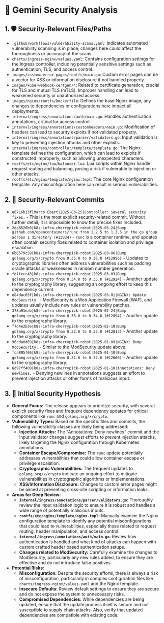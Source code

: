 # 🧠 Gemini Security Analysis

## 1. 🛡️ Security-Relevant Files/Paths

*   `.github/workflows/vulnerability-scans.yaml`: Indicates automated vulnerability scanning is in place; changes here could affect the thoroughness or accuracy of the scans.
*   `charts/ingress-nginx/values.yaml`: Contains configuration settings for the Ingress controller, including potentially sensitive settings such as authentication, TLS, and access control.
*   `images/custom-error-pages/rootfs/main.go`: Custom error pages can be a vector for XSS or information disclosure if not handled properly.
*   `images/kube-webhook-certgen/*`:  Related to certificate generation, crucial for TLS and mutual TLS (mTLS). Improper handling can lead to weakened security or unauthorized access.
*   `images/nginx/rootfs/Dockerfile`: Defines the base Nginx image, any changes to dependencies or configurations here impact all deployments.
*   `internal/ingress/annotations/auth/main.go`:  Handles authentication annotations, critical for access control.
*   `internal/ingress/annotations/customheaders/main.go`: Modification of headers can lead to security exploits if not validated properly.
*   `internal/ingress/annotations/parser/validators.go`: Input validation is key to preventing injection attacks and other exploits.
*   `internal/ingress/controller/template/template.go`:  The Nginx template defines the configuration, which can lead to exploits if constructed improperly, such as allowing unexpected characters.
*   `rootfs/etc/nginx/lua/balancer.lua`: Lua scripts within Nginx handle request routing and balancing, posing a risk if vulnerable to injection or other attacks.
*   `rootfs/etc/nginx/template/nginx.tmpl`: The core Nginx configuration template. Any misconfiguration here can result in serious vulnerabilities.

## 2. 🔐 Security-Relevant Commits

*   `e6716b13f|Marco Ebert|2025-03-25|Controller: Several security fixes.` - This is the most explicit security-related commit. Without further detail, it is impossible to know the precise fixes included.
*   `2da8520b9|k8s-infra-cherrypick-robot|2025-03-24|Bump github.com/opencontainers/runc from 1.2.5 to 1.2.6 in the go group across 1 directory (#13034)` - `runc` is a container runtime, and updates often contain security fixes related to container isolation and privilege escalation.
*   `6b6579c59|k8s-infra-cherrypick-robot|2025-03-06|Bump golang.org/x/crypto from 0.35.0 to 0.36.0 (#12956)` -  Updates to cryptographic libraries often address vulnerabilities such as padding oracle attacks or weaknesses in random number generation.
*   `fd1fecc43|k8s-infra-cherrypick-robot|2025-03-03|Bump golang.org/x/crypto from 0.34.0 to 0.35.0 (#12924)` - Another update to the cryptography library, suggesting an ongoing effort to keep this dependency current.
*   `e84dac05f|k8s-infra-cherrypick-robot|2025-03-01|NGINX: Update ModSecurity.` - ModSecurity is a Web Application Firewall (WAF), and updates usually include new rules or vulnerability patches.
*   `378a91eab|k8s-infra-cherrypick-robot|2025-02-24|Bump golang.org/x/crypto from 0.33.0 to 0.34.0 (#12894)` - Another update to the cryptography library.
*   `f7d4e2b3e|k8s-infra-cherrypick-robot|2025-02-10|Bump golang.org/x/crypto from 0.32.0 to 0.33.0 (#12813)` -  Another update to the cryptography library.
*   `96cda8d69|k8s-infra-cherrypick-robot|2025-01-09|NGINX: Bump ModSecurity.` - Similar to the ModSecurity update above.
*   `fca895f66|k8s-infra-cherrypick-robot|2025-01-10|Bump golang.org/x/crypto from 0.31.0 to 0.32.0 (#12660)` - Another update to the cryptography library.
*   `6d97ff409|k8s-infra-cherrypick-robot|2025-01-10|Annotations: Deny newlines.` -  Denying newlines in annotations suggests an effort to prevent injection attacks or other forms of malicious input.

## 3. 🧠 Initial Security Hypothesis

*   **General Focus:** The release appears to prioritize security, with several explicit security fixes and frequent dependency updates for critical components like `runc` and `golang.org/x/crypto`.
*   **Vulnerability Types:**  Based on the specific files and commits, the following vulnerability classes are likely being addressed:
    *   **Injection Attacks:**  The "Annotations: Deny newlines" commit and the input validator changes suggest efforts to prevent injection attacks, likely targeting the Nginx configuration through Kubernetes annotations.
    *   **Container Escape/Compromise:** The `runc` update potentially addresses vulnerabilities that could allow container escape or privilege escalation.
    *   **Cryptographic Vulnerabilities:**  The frequent updates to `golang.org/x/crypto` indicate an ongoing effort to mitigate vulnerabilities in cryptographic algorithms or implementations.
    *   **XSS/Information Disclosure:** Changes to custom error pages might be aimed at preventing cross-site scripting or information leaks.
*   **Areas for Deep Review:**
    *   **`internal/ingress/annotations/parser/validators.go`:** Thoroughly review the input validation logic to ensure it is robust and handles a wide range of potentially malicious inputs.
    *   **`rootfs/etc/nginx/template/nginx.tmpl`:** Manually examine the Nginx configuration template to identify any potential misconfigurations that could lead to vulnerabilities, especially those related to request routing, header manipulation, and access control.
    *   **`internal/ingress/annotations/auth/main.go`:** Review how authentication is handled and what kind of attacks can happen with custom crafted header based authentication setups.
    *   **Changes related to ModSecurity:** Carefully examine the changes to ModSecurity, particularly any new rules added, to ensure they are effective and do not introduce false positives.
*   **Potential Risks:**
    *   **Misconfiguration:** Despite the security efforts, there is always a risk of misconfiguration, particularly in complex configuration files like `charts/ingress-nginx/values.yaml` and the Nginx template.
    *   **Insecure Defaults:**  Review default settings to ensure they are secure and do not expose the system to unnecessary risks.
    *   **Compromised Dependencies:**  While dependencies are being updated, ensure that the update process itself is secure and not susceptible to supply chain attacks. Also, verify that updated dependencies are compatible with existing code.